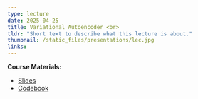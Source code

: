 ```yaml
---
type: lecture
date: 2025-04-25
title: Variational Autoencoder <br> 
tldr: "Short text to describe what this lecture is about."
thumbnail: /static_files/presentations/lec.jpg
links: 
---
```

**Course Materials:**
- [Slides](https://ml-graph.github.io/spring-2025/static_files/presentations/4-Gen-VAE.pdf)
- [Codebook](https://ml-graph.github.io/spring-2025/static_files/codes/4-Gen-VAE.ipynb)
